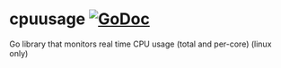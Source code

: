 # cpuusage [![GoDoc](https://godoc.org/github.com/simulatedsimian/cpuusage?status.svg)](https://godoc.org/github.com/simulatedsimian/cpuusage)

Go library that monitors real time CPU usage (total and per-core) (linux only)
